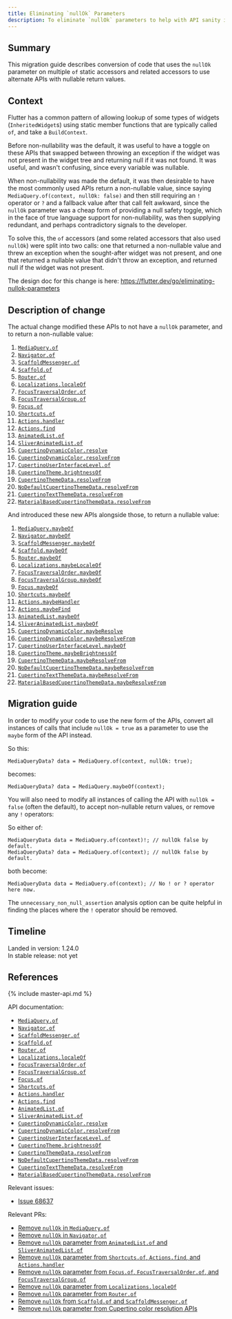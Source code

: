 ```yaml
---
title: Eliminating `nullOk` Parameters
description: To eliminate `nullOk` parameters to help with API sanity in the face of null safety.
---
```


## Summary

This migration guide describes conversion of code that uses the `nullOk`
parameter on multiple `of` static accessors and related accessors to use
alternate APIs with nullable return values.

## Context

Flutter has a common pattern of allowing lookup of some types of widgets
(`InheritedWidget`s) using static member functions that are typically called
`of`, and take a `BuildContext`.

Before non-nullability was the default, it was useful to have a toggle on these
APIs that swapped between throwing an exception if the widget was not present in
the widget tree and returning null if it was not found. It was useful, and
wasn't confusing, since every variable was nullable.

When non-nullability was made the default, it was then desirable to have the
most commonly used APIs return a non-nullable value, since saying
`MediaQuery.of(context, nullOk: false)` and then still requiring an `!` operator
or `?` and a fallback value after that call felt awkward, since the `nullOk`
parameter was a cheap form of providing a null safety toggle, which in the face
of true language support for non-nullability, was then supplying redundant, and
perhaps contradictory signals to the developer.

To solve this, the `of` accessors (and some related accessors that also used
`nullOk`) were split into two calls: one that returned a non-nullable value and
threw an exception when the sought-after widget was not present, and one that
returned a nullable value that didn't throw an exception, and returned null if
the widget was not present.

The design doc for this change is here:
https://flutter.dev/go/eliminating-nullok-parameters

## Description of change

The actual change modified these APIs to not have a `nullOk` parameter, and to
return a non-nullable value:

1. [`MediaQuery.of`]
1. [`Navigator.of`]
1. [`ScaffoldMessenger.of`]
1. [`Scaffold.of`]
1. [`Router.of`]
1. [`Localizations.localeOf`]
1. [`FocusTraversalOrder.of`]
1. [`FocusTraversalGroup.of`]
1. [`Focus.of`]
1. [`Shortcuts.of`]
1. [`Actions.handler`]
1. [`Actions.find`]
1. [`AnimatedList.of`]
1. [`SliverAnimatedList.of`]
1. [`CupertinoDynamicColor.resolve`]
1. [`CupertinoDynamicColor.resolveFrom`]
1. [`CupertinoUserInterfaceLevel.of`]
1. [`CupertinoTheme.brightnessOf`]
1. [`CupertinoThemeData.resolveFrom`]
1. [`NoDefaultCupertinoThemeData.resolveFrom`]
1. [`CupertinoTextThemeData.resolveFrom`]
1. [`MaterialBasedCupertinoThemeData.resolveFrom`]

And introduced these new APIs alongside those, to return a nullable
value:

1. [`MediaQuery.maybeOf`]
1. [`Navigator.maybeOf`]
1. [`ScaffoldMessenger.maybeOf`]
1. [`Scaffold.maybeOf`]
1. [`Router.maybeOf`]
1. [`Localizations.maybeLocaleOf`]
1. [`FocusTraversalOrder.maybeOf`]
1. [`FocusTraversalGroup.maybeOf`]
1. [`Focus.maybeOf`]
1. [`Shortcuts.maybeOf`]
1. [`Actions.maybeHandler`]
1. [`Actions.maybeFind`]
1. [`AnimatedList.maybeOf`]
1. [`SliverAnimatedList.maybeOf`]
1. [`CupertinoDynamicColor.maybeResolve`]
1. [`CupertinoDynamicColor.maybeResolveFrom`]
1. [`CupertinoUserInterfaceLevel.maybeOf`]
1. [`CupertinoTheme.maybeBrightnessOf`]
1. [`CupertinoThemeData.maybeResolveFrom`]
1. [`NoDefaultCupertinoThemeData.maybeResolveFrom`]
1. [`CupertinoTextThemeData.maybeResolveFrom`]
1. [`MaterialBasedCupertinoThemeData.maybeResolveFrom`]

## Migration guide

In order to modify your code to use the new form of the APIs, convert all
instances of calls that include `nullOk = true` as a parameter to use the
`maybe` form of the API instead.

So this:
```
MediaQueryData? data = MediaQuery.of(context, nullOk: true);
```
becomes:
```
MediaQueryData? data = MediaQuery.maybeOf(context);
```

You will also need to modify all instances of calling the API with `nullOk =
false` (often the default), to accept non-nullable return values, or remove any
`!` operators:

So either of:
```
MediaQueryData data = MediaQuery.of(context)!; // nullOk false by default.
MediaQueryData? data = MediaQuery.of(context); // nullOk false by default.
```

both become:
```
MediaQueryData data = MediaQuery.of(context); // No ! or ? operator here now.
```

The `unnecessary_non_null_assertion` analysis option can be quite helpful in
finding the places where the `!` operator should be removed.

## Timeline

Landed in version: 1.24.0<br>
In stable release: not yet

## References

{% include master-api.md %}

API documentation:
 * [`MediaQuery.of`]
 * [`Navigator.of`]
 * [`ScaffoldMessenger.of`]
 * [`Scaffold.of`]
 * [`Router.of`]
 * [`Localizations.localeOf`]
 * [`FocusTraversalOrder.of`]
 * [`FocusTraversalGroup.of`]
 * [`Focus.of`]
 * [`Shortcuts.of`]
 * [`Actions.handler`]
 * [`Actions.find`]
 * [`AnimatedList.of`]
 * [`SliverAnimatedList.of`]
 * [`CupertinoDynamicColor.resolve`]
 * [`CupertinoDynamicColor.resolveFrom`]
 * [`CupertinoUserInterfaceLevel.of`]
 * [`CupertinoTheme.brightnessOf`]
 * [`CupertinoThemeData.resolveFrom`]
 * [`NoDefaultCupertinoThemeData.resolveFrom`]
 * [`CupertinoTextThemeData.resolveFrom`]
 * [`MaterialBasedCupertinoThemeData.resolveFrom`]

Relevant issues:
* [Issue 68637][Issue 68637]

Relevant PRs:
* [Remove `nullOk` in `MediaQuery.of`]
* [Remove `nullOk` in `Navigator.of`]
* [Remove `nullOk` parameter from `AnimatedList.of` and `SliverAnimatedList.of`]
* [Remove `nullOk` parameter from `Shortcuts.of`, `Actions.find`, and `Actions.handler`]
* [Remove `nullOk` parameter from `Focus.of`, `FocusTraversalOrder.of`, and `FocusTraversalGroup.of`]
* [Remove `nullOk` parameter from `Localizations.localeOf`]
* [Remove `nullOk` parameter from `Router.of`]
* [Remove `nullOk` from `Scaffold.of` and `ScaffoldMessenger.of`]
* [Remove `nullOk` parameter from Cupertino color resolution APIs]

[`MediaQuery.of`]: {{site.api}}/flutter/widgets/MediaQuery/of.html
[`Navigator.of`]: {{site.api}}/flutter/widgets/Navigator/of.html
[`ScaffoldMessenger.of`]: https://master-api.flutter.dev/flutter/material/ScaffoldMessenger/of.html
[`Scaffold.of`]: https://master-api.flutter.dev/flutter/material/Scaffold/of.html
[`Router.of`]: https://master-api.flutter.dev/flutter/widgets/Router/of.html
[`Localizations.localeOf`]: https://master-api.flutter.dev/flutter/widgets/Localizations/localeOf.html
[`FocusTraversalOrder.of`]: https://master-api.flutter.dev/flutter/widgets/FocusTraversalOrder/of.html
[`FocusTraversalGroup.of`]: https://master-api.flutter.dev/flutter/widgets/FocusTraversalGroup/of.html
[`Focus.of`]: https://master-api.flutter.dev/flutter/widgets/Focus/of.html
[`Shortcuts.of`]: https://master-api.flutter.dev/flutter/widgets/Shortcuts/of.html
[`Actions.handler`]: https://master-api.flutter.dev/flutter/widgets/Actions/handler.html
[`Actions.find`]: https://master-api.flutter.dev/flutter/widgets/Actions/find.html
[`AnimatedList.of`]: https://master-api.flutter.dev/flutter/widgets/AnimatedList/of.html
[`SliverAnimatedList.of`]: https://master-api.flutter.dev/flutter/widgets/SliverAnimatedList/of.html
[`CupertinoDynamicColor.resolve`]: https://master-api.flutter.dev/flutter/cupertino/CupertinoDynamicColor/resolve.html
[`CupertinoDynamicColor.resolveFrom`]: https://master-api.flutter.dev/flutter/cupertino/CupertinoDynamicColor/resolveFrom.html
[`CupertinoUserInterfaceLevel.of`]: https://master-api.flutter.dev/flutter/cupertino/CupertinoUserInterfaceLevel/of.html
[`CupertinoTheme.brightnessOf`]: https://master-api.flutter.dev/flutter/cupertino/CupertinoTheme/brightnessOf.html
[`CupertinoThemeData.resolveFrom`]: https://master-api.flutter.dev/flutter/cupertino/CupertinoThemeData/resolveFrom.html
[`NoDefaultCupertinoThemeData.resolveFrom`]: https://master-api.flutter.dev/flutter/cupertino/NoDefaultCupertinoThemeData/resolveFrom.html
[`CupertinoTextThemeData.resolveFrom`]: https://master-api.flutter.dev/flutter/cupertino/CupertinoTextThemeData/resolveFrom.html
[`MaterialBasedCupertinoThemeData.resolveFrom`]: https://master-api.flutter.dev/flutter/cupertino/MaterialBasedCupertinoThemeData/resolveFrom.html
[`MediaQuery.maybeOf`]: {{site.api}}/flutter/widgets/MediaQuery/maybeOf.html
[`Navigator.maybeOf`]: {{site.api}}/flutter/widgets/Navigator/maybeOf.html
[`ScaffoldMessenger.maybeOf`]: https://master-api.flutter.dev/flutter/material/ScaffoldMessenger/maybeOf.html
[`Scaffold.maybeOf`]: https://master-api.flutter.dev/flutter/material/Scaffold/maybeOf.html
[`Router.maybeOf`]: https://master-api.flutter.dev/flutter/widgets/Router/maybeOf.html
[`Localizations.maybeLocaleOf`]: https://master-api.flutter.dev/flutter/widgets/Localizations/maybeLocaleOf.html
[`FocusTraversalOrder.maybeOf`]: https://master-api.flutter.dev/flutter/widgets/FocusTraversalOrder/maybeOf.html
[`FocusTraversalGroup.maybeOf`]: https://master-api.flutter.dev/flutter/widgets/FocusTraversalGroup/maybeOf.html
[`Focus.maybeOf`]: https://master-api.flutter.dev/flutter/widgets/Focus/maybeOf.html
[`Shortcuts.maybeOf`]: https://master-api.flutter.dev/flutter/widgets/Shortcuts/maybeOf.html
[`Actions.maybeHandler`]: https://master-api.flutter.dev/flutter/widgets/Actions/maybeHandler.html
[`Actions.maybeFind`]: https://master-api.flutter.dev/flutter/widgets/Actions/maybeFind.html
[`AnimatedList.maybeOf`]: https://master-api.flutter.dev/flutter/widgets/AnimatedList/maybeOf.html
[`SliverAnimatedList.maybeOf`]: https://master-api.flutter.dev/flutter/widgets/SliverAnimatedList/maybeOf.html
[`CupertinoDynamicColor.maybeResolve`]: https://master-api.flutter.dev/flutter/cupertino/CupertinoDynamicColor/maybeResolve.html
[`CupertinoDynamicColor.maybeResolveFrom`]: https://master-api.flutter.dev/flutter/cupertino/CupertinoDynamicColor/maybeResolveFrom.html
[`CupertinoUserInterfaceLevel.maybeOf`]: https://master-api.flutter.dev/flutter/cupertino/CupertinoUserInterfaceLevel/maybeOf.html
[`CupertinoTheme.maybeBrightnessOf`]: https://master-api.flutter.dev/flutter/cupertino/CupertinoTheme/maybeBrightnessOf.html
[`CupertinoThemeData.maybeResolveFrom`]: https://master-api.flutter.dev/flutter/cupertino/CupertinoThemeData/maybeResolveFrom.html
[`NoDefaultCupertinoThemeData.maybeResolveFrom`]: https://master-api.flutter.dev/flutter/cupertino/NoDefaultCupertinoThemeData/maybeResolveFrom.html
[`CupertinoTextThemeData.maybeResolveFrom`]: https://master-api.flutter.dev/flutter/cupertino/CupertinoTextThemeData/maybeResolveFrom.html
[`MaterialBasedCupertinoThemeData.maybeResolveFrom`]: https://master-api.flutter.dev/flutter/cupertino/MaterialBasedCupertinoThemeData/maybeResolveFrom.html
[Issue 68637]: {{site.github}}/flutter/flutter/issues/68637
[Remove `nullOk` in `MediaQuery.of`]: {{site.github}}/flutter/flutter/pull/68736
[Remove `nullOk` in `Navigator.of`]: {{site.github}}/flutter/flutter/pull/70726
[Remove `nullOk` parameter from `AnimatedList.of` and `SliverAnimatedList.of`]: {{site.github}}/flutter/flutter/pull/68925
[Remove `nullOk` parameter from `Shortcuts.of`, `Actions.find`, and `Actions.handler`]: {{site.github}}/flutter/flutter/pull/68921
[Remove `nullOk` parameter from `Shortcuts.of`, `Actions.find`, and `Actions.handler`]: {{site.github}}/flutter/flutter/pull/68921
[Remove `nullOk` parameter from `Focus.of`, `FocusTraversalOrder.of`, and `FocusTraversalGroup.of`]: {{site.github}}/flutter/flutter/pull/68917
[Remove `nullOk` parameter from `Localizations.localeOf`]: {{site.github}}/flutter/flutter/pull/68911
[Remove `nullOk` parameter from `Router.of`]: {{site.github}}/flutter/flutter/pull/68910
[Remove `nullOk` from `Scaffold.of` and `ScaffoldMessenger.of`]: {{site.github}}/flutter/flutter/pull/68908
[Remove `nullOk` parameter from Cupertino color resolution APIs]: {{site.github}}/flutter/flutter/pull/68905

